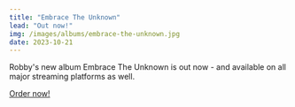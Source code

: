 ```yaml
---
title: "Embrace The Unknown"
lead: "Out now!"
img: /images/albums/embrace-the-unknown.jpg
date: 2023-10-21
---
```


<p>Robby's new album Embrace The Unknown is out now - and available on all major streaming platforms as well.</p>

<p>
    <a href="https://robbyvalentine.myonline.store/a-82520828/music/embrace-the-unknown/">Order now!</a>
</p>
